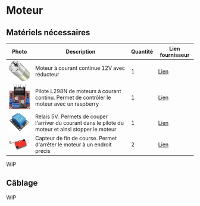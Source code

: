 # Moteur

## Matériels nécessaires

| Photo | Description | Quantité | Lien fournisseur |
| ----- | ----------- |----------| ---------------- |
|  <img  src="img/motor_dc.jpg"  width="100px"/>     | Moteur à courant continue 12V avec réducteur | 1 | [Lien](https://www.amazon.fr/gp/product/B0824V7YGT/ref=ppx_yo_dt_b_asin_title_o07_s00?ie=UTF8&psc=1)|
|  <img  src="img/motor_driver.jpg"  width="100px"/>     | Pilote L298N de moteurs à courant continu. Permet de contrôler le moteur avec un raspberry | 1 | [Lien](https://www.amazon.fr/gp/product/B07MY33PC9/ref=ppx_yo_dt_b_asin_title_o00_s02?ie=UTF8&psc=1)|
|  <img  src="img/relay.jpg"  width="100px"/>     | Relais 5V. Permets de couper l'arriver du courant dans le pilote du moteur et ainsi stopper le moteur | 1 | [Lien](https://www.amazon.fr/gp/product/B0C4HHBN1Z/ref=ppx_yo_dt_b_asin_title_o08_s02?ie=UTF8&psc=1)|
|  <img  src="img/endstop.jpg"  width="100px"/>     | Capteur de fin de course. Permet d'arrêter le moteur à un endroit précis | 2 | [Lien](https://www.amazon.fr/gp/product/B07SMC2QD6/ref=ppx_yo_dt_b_asin_title_o00_s00?ie=UTF8&psc=1)|


WIP

## Câblage

WIP







